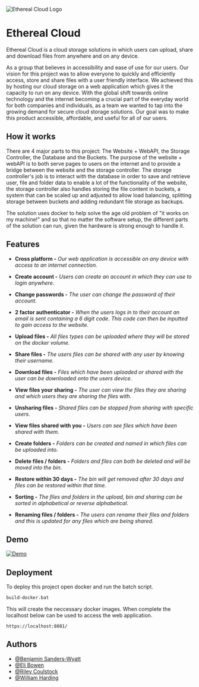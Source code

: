 
![Ethereal Cloud Logo](wwwroot/images/LogoVector.svg)

# Ethereal Cloud





Ethereal Cloud is a cloud storage solutions in which users can upload, share and download files from anywhere and on any device.

As a group that believes in accessibility and ease of use for our users. Our vision for this project was to allow everyone to quickly and efficiently access, store and share files with a user friendly interface. We achieved this by hosting our cloud storage on a web application which gives it the capacity to run on any device. With the global shift towards online technology and the internet becoming a crucial
part of the everyday world for both companies and individuals, as a team we wanted to
tap into the growing demand for secure cloud storage solutions. Our goal was to make this product accessible, affordable, and useful for all of our users.
## How it works

There are 4 major parts to this project: The Website + WebAPI, the Storage Controller, the Database and the Buckets. The purpose of the website + webAPI is to both serve pages to users on the internet and to provide a bridge between the website and the storage controller. The storage controller's job is to interact with the database in order to save and retrieve user, file and folder data to enable a lot of the functionality of the website, the storage controller also handles storing the file content in buckets, a system that can be scaled up and adjusted to allow load balancing, splitting storage between buckets and adding redundant file storage as backups.

The solution uses docker to help solve the age old problem of "it works on my machine!" and so that no matter the software setup, the different parts of the solution can run, given the hardware is strong enough to handle it.
## Features

- **Cross platform -** *Our web application is accessible on any device with access to an internet connection.*

- **Create account -** *Users can create an account in which they can use to login anywhere.*

- **Change passwords -** *The user can change the password of their account.*

- **2 factor authenticator -** *When the users logs in to their account an email is sent containing a 6 digit code. This code can then be inputted to gain access to the website.*

- **Upload files -** *All files types can be uploaded where they will be stored on the docker volume.*

- **Share files -** *The users files can be shared with any user by knowing their username.*

- **Download files -** *Files which have been uploaded or shared with the user can be downloaded onto the users device.*

- **View files your sharing -** *The user can view the files they are sharing and which users they are sharing the files with.*

- **Unsharing files -** *Shared files can be stopped from sharing with specific users.*

- **View files shared with you -** *Users can see files which have been shared with them.*

- **Create folders -** *Folders can be created and named in which files can be uploaded into.*

- **Delete files / folders -** *Folders and files can both be deleted and will be moved into the bin.*

- **Restore within 30 days -** *The bin will get removed after 30 days and files can be restored within that time.*

- **Sorting -** *The files and folders in the upload, bin and sharing can be sorted in alphabetical or reverse alphabetical.*

- **Renaming files / folders -** *The users can rename their files and folders and this is updated for any files which are being shared.*

## Demo

[![Demo](https://img.youtube.com/vi/us9HXNIlpzI/0.jpg)](https://www.youtube.com/watch?v=us9HXNIlpzI)

## Deployment

To deploy this project open docker and run the batch script.

```bash
build-docker.bat
```

This will create the neccessary docker images.
When complete the localhost below can be used to access the web application.
```
https://localhost:8081/
```


## Authors
- [@Benjamin Sanders-Wyatt](https://github.com/benjaminsanderswyatt)
- [@Eli Bowen](https://github.com/elij35)
- [@Riley Coulstock](https://github.com/aerdjnr)
- [@William Harding](https://github.com/WilliamHarding420)


